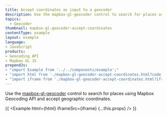 ```yaml
---
title: Accept coordinates as input to a geocoder
description: Use the mapbox-gl-geocoder control to search for places using Mapbox Geocoding API.
topics:
  - Geocoder
thumbnail: mapbox-gl-geocoder-accept-coordinates
contentType: example
layout: example
language:
- JavaScript
products:
- Geocoding API
- Mapbox GL JS
prependJs:
- "import Example from '../../components/example';"
- "import html from './mapbox-gl-geocoder-accept-coordinates.html?code';"
- "import iframe from './mapbox-gl-geocoder-accept-coordinates.html?iframe';"
---
```


Use the [mapbox-gl-geocoder](https://github.com/mapbox/mapbox-gl-geocoder) control to search for places using Mapbox Geocoding API and accept geographic coordinates.

{{ <Example html={html} iframeSrc={iframe} {...this.props} /> }}
